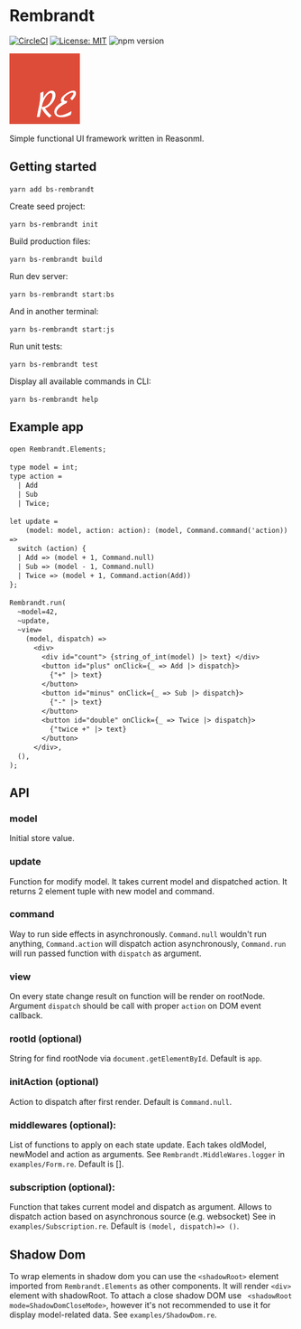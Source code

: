 # Rembrandt
[![CircleCI](https://circleci.com/gh/przemyslawjanpietrzak/rembrandt/tree/develop.svg?style=svg)](https://circleci.com/gh/przemyslawjanpietrzak/rembrandt/tree/develop)
[![License: MIT](https://img.shields.io/badge/License-MIT-yellow.svg)](https://opensource.org/licenses/MIT)
![npm version](https://img.shields.io/npm/v/bs-rembrandt.svg?style=flat)

![alt text](./logo-small.png "Logo")

Simple functional UI framework written in Reasonml.

## Getting started

`yarn add bs-rembrandt`

Create seed project:

`yarn bs-rembrandt init`

Build production files:

`yarn bs-rembrandt build`

Run dev server:

`yarn bs-rembrandt start:bs`

And in another terminal:

`yarn bs-rembrandt start:js`

Run unit tests:

`yarn bs-rembrandt test`

Display all available commands in CLI:

`yarn bs-rembrandt help`

## Example app

```reason
open Rembrandt.Elements;

type model = int;
type action =
  | Add
  | Sub
  | Twice;

let update =
    (model: model, action: action): (model, Command.command('action)) =>
  switch (action) {
  | Add => (model + 1, Command.null)
  | Sub => (model - 1, Command.null)
  | Twice => (model + 1, Command.action(Add))
};

Rembrandt.run(
  ~model=42,
  ~update,
  ~view=
    (model, dispatch) =>
      <div>
        <div id="count"> {string_of_int(model) |> text} </div>
        <button id="plus" onClick={_ => Add |> dispatch}>
          {"+" |> text}
        </button>
        <button id="minus" onClick={_ => Sub |> dispatch}>
          {"-" |> text}
        </button>
        <button id="double" onClick={_ => Twice |> dispatch}>
          {"twice +" |> text}
        </button>
      </div>,
  (),
);
```

## API

### model

Initial store value.

### update

Function for modify model. It takes current model and dispatched action. It returns 2 element tuple with new model and command.

### command

Way to run side effects in asynchronously. `Command.null` wouldn't run anything, `Command.action` will dispatch action asynchronously, `Command.run` will run passed function with `dispatch` as argument.

### view

On every state change result on function will be render on rootNode. Argument `dispatch` should be call with proper `action` on DOM event callback.

### rootId (optional)

String for find rootNode via `document.getElementById`. Default is `app`.

### initAction (optional)

Action to dispatch after first render. Default is `Command.null`.

### middlewares (optional):
List of functions to apply on each state update. Each takes oldModel, newModel and action as arguments. See `Rembrandt.MiddleWares.logger` in `examples/Form.re`. Default is [].

### subscription (optional):
Function that takes current model and dispatch as argument. Allows to dispatch action based on asynchronous source (e.g. websocket) See in `examples/Subscription.re`. Default is `(model, dispatch)=> ()`.

## Shadow Dom
To wrap elements in shadow dom you can use the `<shadowRoot>` element imported from `Rembrandt.Elements` as other components. It will render `<div>` element with shadowRoot. To attach a close shadow DOM use ` <shadowRoot mode=ShadowDomCloseMode>`, however it's not recommended to use it for display model-related data. See `examples/ShadowDom.re`.